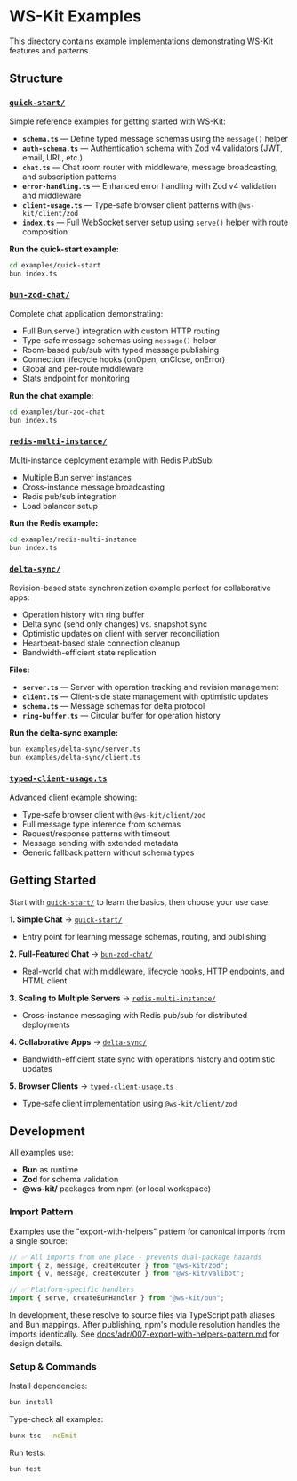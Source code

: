 # WS-Kit Examples

This directory contains example implementations demonstrating WS-Kit features and patterns.

## Structure

### [`quick-start/`](./quick-start)

Simple reference examples for getting started with WS-Kit:

- **`schema.ts`** — Define typed message schemas using the `message()` helper
- **`auth-schema.ts`** — Authentication schema with Zod v4 validators (JWT, email, URL, etc.)
- **`chat.ts`** — Chat room router with middleware, message broadcasting, and subscription patterns
- **`error-handling.ts`** — Enhanced error handling with Zod v4 validation and middleware
- **`client-usage.ts`** — Type-safe browser client patterns with `@ws-kit/client/zod`
- **`index.ts`** — Full WebSocket server setup using `serve()` helper with route composition

**Run the quick-start example:**

```bash
cd examples/quick-start
bun index.ts
```

### [`bun-zod-chat/`](./bun-zod-chat)

Complete chat application demonstrating:

- Full Bun.serve() integration with custom HTTP routing
- Type-safe message schemas using `message()` helper
- Room-based pub/sub with typed message publishing
- Connection lifecycle hooks (onOpen, onClose, onError)
- Global and per-route middleware
- Stats endpoint for monitoring

**Run the chat example:**

```bash
cd examples/bun-zod-chat
bun index.ts
```

### [`redis-multi-instance/`](./redis-multi-instance)

Multi-instance deployment example with Redis PubSub:

- Multiple Bun server instances
- Cross-instance message broadcasting
- Redis pub/sub integration
- Load balancer setup

**Run the Redis example:**

```bash
cd examples/redis-multi-instance
bun index.ts
```

### [`delta-sync/`](./delta-sync)

Revision-based state synchronization example perfect for collaborative apps:

- Operation history with ring buffer
- Delta sync (send only changes) vs. snapshot sync
- Optimistic updates on client with server reconciliation
- Heartbeat-based stale connection cleanup
- Bandwidth-efficient state replication

**Files:**

- **`server.ts`** — Server with operation tracking and revision management
- **`client.ts`** — Client-side state management with optimistic updates
- **`schema.ts`** — Message schemas for delta protocol
- **`ring-buffer.ts`** — Circular buffer for operation history

**Run the delta-sync example:**

```bash
bun examples/delta-sync/server.ts
bun examples/delta-sync/client.ts
```

### [`typed-client-usage.ts`](./typed-client-usage.ts)

Advanced client example showing:

- Type-safe browser client with `@ws-kit/client/zod`
- Full message type inference from schemas
- Request/response patterns with timeout
- Message sending with extended metadata
- Generic fallback pattern without schema types

## Getting Started

Start with [`quick-start/`](./quick-start) to learn the basics, then choose your use case:

**1. Simple Chat** → [`quick-start/`](./quick-start)

- Entry point for learning message schemas, routing, and publishing

**2. Full-Featured Chat** → [`bun-zod-chat/`](./bun-zod-chat)

- Real-world chat with middleware, lifecycle hooks, HTTP endpoints, and HTML client

**3. Scaling to Multiple Servers** → [`redis-multi-instance/`](./redis-multi-instance)

- Cross-instance messaging with Redis pub/sub for distributed deployments

**4. Collaborative Apps** → [`delta-sync/`](./delta-sync)

- Bandwidth-efficient state sync with operations history and optimistic updates

**5. Browser Clients** → [`typed-client-usage.ts`](./typed-client-usage.ts)

- Type-safe client implementation using `@ws-kit/client/zod`

## Development

All examples use:

- **Bun** as runtime
- **Zod** for schema validation
- **@ws-kit/** packages from npm (or local workspace)

### Import Pattern

Examples use the "export-with-helpers" pattern for canonical imports from a single source:

```typescript
// ✅ All imports from one place - prevents dual-package hazards
import { z, message, createRouter } from "@ws-kit/zod";
import { v, message, createRouter } from "@ws-kit/valibot";

// ✅ Platform-specific handlers
import { serve, createBunHandler } from "@ws-kit/bun";
```

In development, these resolve to source files via TypeScript path aliases and Bun mappings. After publishing, npm's module resolution handles the imports identically. See [docs/adr/007-export-with-helpers-pattern.md](../docs/adr/007-export-with-helpers-pattern.md) for design details.

### Setup & Commands

Install dependencies:

```bash
bun install
```

Type-check all examples:

```bash
bunx tsc --noEmit
```

Run tests:

```bash
bun test
```

